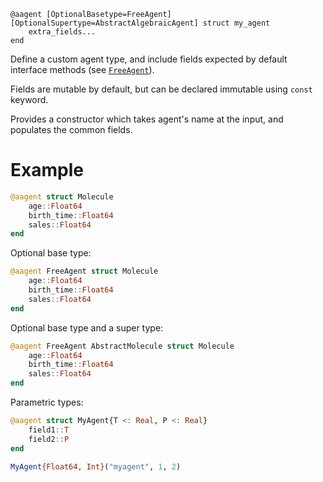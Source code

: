 ```
@aagent [OptionalBasetype=FreeAgent] [OptionalSupertype=AbstractAlgebraicAgent] struct my_agent
    extra_fields...
end
```

Define a custom agent type, and include fields expected by default interface methods (see [`FreeAgent`](@ref)).

Fields are mutable by default, but can be declared immutable using `const` keyword.

Provides a constructor which takes agent's name at the input, and populates the common fields.

# Example

```julia
@aagent struct Molecule
    age::Float64
    birth_time::Float64
    sales::Float64
end
```

Optional base type:

```julia
@aagent FreeAgent struct Molecule
    age::Float64
    birth_time::Float64
    sales::Float64
end
```

Optional base type and a super type:

```julia
@aagent FreeAgent AbstractMolecule struct Molecule
    age::Float64
    birth_time::Float64
    sales::Float64
end
```

Parametric types:

```julia
@aagent struct MyAgent{T <: Real, P <: Real}
    field1::T
    field2::P
end

MyAgent{Float64, Int}("myagent", 1, 2)
```
